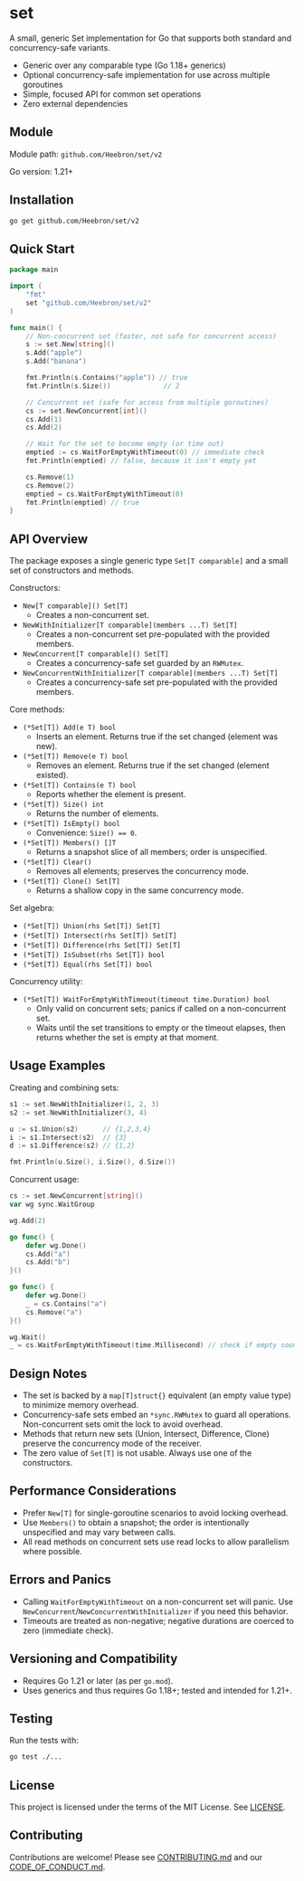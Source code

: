 # set

A small, generic Set implementation for Go that supports both standard and concurrency-safe variants.

- Generic over any comparable type (Go 1.18+ generics)
- Optional concurrency-safe implementation for use across multiple goroutines
- Simple, focused API for common set operations
- Zero external dependencies

## Module

Module path: `github.com/Heebron/set/v2`

Go version: 1.21+

## Installation

```bash
go get github.com/Heebron/set/v2
```

## Quick Start

```go
package main

import (
    "fmt"
    set "github.com/Heebron/set/v2"
)

func main() {
    // Non-concurrent set (faster, not safe for concurrent access)
    s := set.New[string]()
    s.Add("apple")
    s.Add("banana")

    fmt.Println(s.Contains("apple")) // true
    fmt.Println(s.Size())             // 2

    // Concurrent set (safe for access from multiple goroutines)
    cs := set.NewConcurrent[int]()
    cs.Add(1)
    cs.Add(2)

    // Wait for the set to become empty (or time out)
    emptied := cs.WaitForEmptyWithTimeout(0) // immediate check
    fmt.Println(emptied) // false, because it isn't empty yet

    cs.Remove(1)
    cs.Remove(2)
    emptied = cs.WaitForEmptyWithTimeout(0)
    fmt.Println(emptied) // true
}
```

## API Overview

The package exposes a single generic type `Set[T comparable]` and a small set of constructors and methods.

Constructors:
- `New[T comparable]() Set[T]`
  - Creates a non-concurrent set.
- `NewWithInitializer[T comparable](members ...T) Set[T]`
  - Creates a non-concurrent set pre-populated with the provided members.
- `NewConcurrent[T comparable]() Set[T]`
  - Creates a concurrency-safe set guarded by an `RWMutex`.
- `NewConcurrentWithInitializer[T comparable](members ...T) Set[T]`
  - Creates a concurrency-safe set pre-populated with the provided members.

Core methods:
- `(*Set[T]) Add(e T) bool`
  - Inserts an element. Returns true if the set changed (element was new).
- `(*Set[T]) Remove(e T) bool`
  - Removes an element. Returns true if the set changed (element existed).
- `(*Set[T]) Contains(e T) bool`
  - Reports whether the element is present.
- `(*Set[T]) Size() int`
  - Returns the number of elements.
- `(*Set[T]) IsEmpty() bool`
  - Convenience: `Size() == 0`.
- `(*Set[T]) Members() []T`
  - Returns a snapshot slice of all members; order is unspecified.
- `(*Set[T]) Clear()`
  - Removes all elements; preserves the concurrency mode.
- `(*Set[T]) Clone() Set[T]`
  - Returns a shallow copy in the same concurrency mode.

Set algebra:
- `(*Set[T]) Union(rhs Set[T]) Set[T]`
- `(*Set[T]) Intersect(rhs Set[T]) Set[T]`
- `(*Set[T]) Difference(rhs Set[T]) Set[T]`
- `(*Set[T]) IsSubset(rhs Set[T]) bool`
- `(*Set[T]) Equal(rhs Set[T]) bool`

Concurrency utility:
- `(*Set[T]) WaitForEmptyWithTimeout(timeout time.Duration) bool`
  - Only valid on concurrent sets; panics if called on a non-concurrent set.
  - Waits until the set transitions to empty or the timeout elapses, then returns whether the set is empty at that moment.

## Usage Examples

Creating and combining sets:

```go
s1 := set.NewWithInitializer(1, 2, 3)
s2 := set.NewWithInitializer(3, 4)

u := s1.Union(s2)      // {1,2,3,4}
i := s1.Intersect(s2)  // {3}
d := s1.Difference(s2) // {1,2}

fmt.Println(u.Size(), i.Size(), d.Size())
```

Concurrent usage:

```go
cs := set.NewConcurrent[string]()
var wg sync.WaitGroup

wg.Add(2)

go func() {
    defer wg.Done()
    cs.Add("a")
    cs.Add("b")
}()

go func() {
    defer wg.Done()
    _ = cs.Contains("a")
    cs.Remove("a")
}()

wg.Wait()
_ = cs.WaitForEmptyWithTimeout(time.Millisecond) // check if empty soon
```

## Design Notes

- The set is backed by a `map[T]struct{}` equivalent (an empty value type) to minimize memory overhead.
- Concurrency-safe sets embed an `*sync.RWMutex` to guard all operations. Non-concurrent sets omit the lock to avoid overhead.
- Methods that return new sets (Union, Intersect, Difference, Clone) preserve the concurrency mode of the receiver.
- The zero value of `Set[T]` is not usable. Always use one of the constructors.

## Performance Considerations

- Prefer `New[T]` for single-goroutine scenarios to avoid locking overhead.
- Use `Members()` to obtain a snapshot; the order is intentionally unspecified and may vary between calls.
- All read methods on concurrent sets use read locks to allow parallelism where possible.

## Errors and Panics

- Calling `WaitForEmptyWithTimeout` on a non-concurrent set will panic. Use `NewConcurrent`/`NewConcurrentWithInitializer` if you need this behavior.
- Timeouts are treated as non-negative; negative durations are coerced to zero (immediate check).

## Versioning and Compatibility

- Requires Go 1.21 or later (as per `go.mod`).
- Uses generics and thus requires Go 1.18+; tested and intended for 1.21+.

## Testing

Run the tests with:

```bash
go test ./...
```

## License

This project is licensed under the terms of the MIT License. See [LICENSE](LICENSE).

## Contributing

Contributions are welcome! Please see [CONTRIBUTING.md](CONTRIBUTING.md) and our [CODE_OF_CONDUCT.md](CODE_OF_CONDUCT.md).
